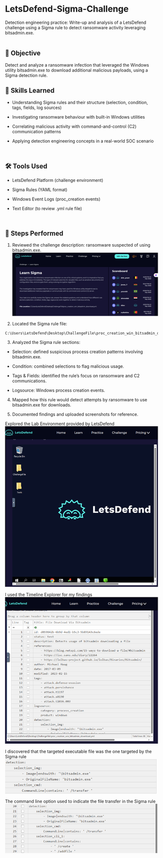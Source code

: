 # LetsDefend-Sigma-Challenge
Detection engineering practice: Write-up and analysis of a LetsDefend challenge using a Sigma rule to detect ransomware activity leveraging bitsadmin.exe.
<br>
<br>
## 📌 Objective

Detect and analyze a ransomware infection that leveraged the Windows utility bitsadmin.exe to download additional malicious payloads, using a Sigma detection rule.
<br>
## 🧠 Skills Learned

- Understanding Sigma rules and their structure (selection, condition, tags, fields, log sources)

- Investigating ransomware behaviour with built-in Windows utilities

- Correlating malicious activity with command-and-control (C2) communication patterns

- Applying detection engineering concepts in a real-world SOC scenario
<br>

## 🛠 Tools Used

- LetsDefend Platform (challenge environment)

- Sigma Rules (YAML format)

- Windows Event Logs (proc_creation events)

- Text Editor (to review .yml rule file)

<br>

## 🔎 Steps Performed

1. Reviewed the challenge description: ransomware suspected of using bitsadmin.exe.
   ![The LetsDefend Challenge page explaining what the challenge is about](sigma-challenge-description.png "LetsDefend Learn Sigma Challenge page")

3. Located the Sigma rule file:
 ```
C:\Users\LetsDefend\Desktop\ChallengeFile\proc_creation_win_bitsadmin_download.yml
```

3. Analyzed the Sigma rule sections:

- Selection: defined suspicious process creation patterns involving bitsadmin.exe.

- Condition: combined selections to flag malicious usage.

- Tags & Fields: identified the rule’s focus on ransomware and C2 communications.

- Logsource: Windows process creation events.

4. Mapped how this rule would detect attempts by ransomware to use bitsadmin.exe for downloads.

5. Documented findings and uploaded screenshots for reference.

Explored the Lab Environment provided by LetsDefend
![A picture showing the lab environment of LetsDefend for the Sigma challenge](lab-environment.png "A picture of the lab environment from LetsDefend")

I used the Timeline Explorer for my findings
![Picture showing the Timeline Explorer window before doing any findings](timeline-explorer.png "A picture of theinterface of the Timeline Explorer")

I discovered that the targeted executable file was the one targeted by the Sigma rule
![A picture of the executable file](target-file.png "The picture shows the targeted executable file")

The command line option used to indicate the file transfer in the Sigma rule
![A picture of the command-line option used to indicate a file transfer](file-transfer.png "A picture showing the command line for a file transfer")



